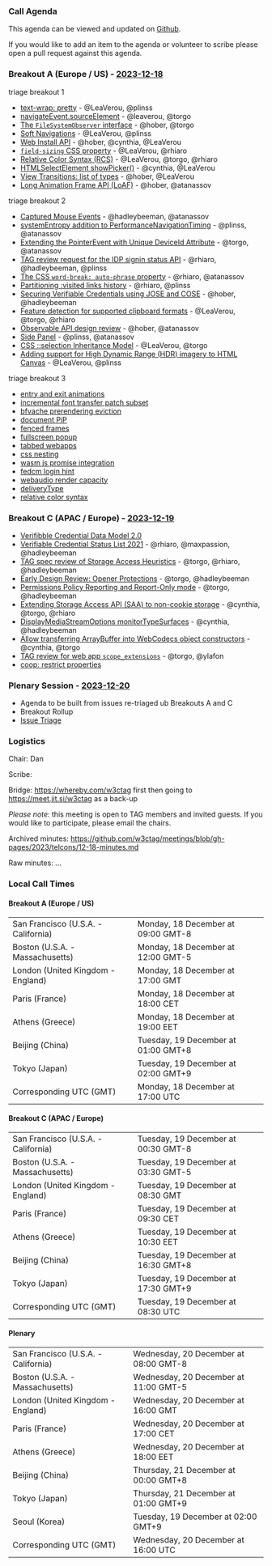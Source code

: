### Call Agenda

This agenda can be viewed and updated on [Github](https://github.com/w3ctag/meetings/blob/gh-pages/2023/telcons/12-18-agenda.md).

If you would like to add an item to the agenda or volunteer to scribe please open a pull request against this agenda.

### Breakout A (Europe / US) - [2023-12-18](https://www.timeanddate.com/worldclock/converter.html?iso=20231218T170000&p1=224&p2=43&p3=136&p4=195&p5=26&p6=33&p7=248&p8=235)

triage breakout 1  
* [text-wrap: pretty](https://github.com/w3ctag/design-reviews/issues/864) - @LeaVerou, @plinss
* [navigateEvent.sourceElement](https://github.com/w3ctag/design-reviews/issues/867) - @leaverou, @torgo
* [The `FileSystemObserver` interface](https://github.com/w3ctag/design-reviews/issues/868) - @hober, @torgo
* [Soft Navigations](https://github.com/w3ctag/design-reviews/issues/879) - @LeaVerou, @plinss
* [Web Install API](https://github.com/w3ctag/design-reviews/issues/888) - @hober, @cynthia, @LeaVerou
* [`field-sizing` CSS property](https://github.com/w3ctag/design-reviews/issues/890) - @LeaVerou, @rhiaro
* [Relative Color Syntax (RCS)](https://github.com/w3ctag/design-reviews/issues/894) - @LeaVerou, @torgo, @rhiaro
* [HTMLSelectElement showPicker()](https://github.com/w3ctag/design-reviews/issues/900) - @cynthia, @LeaVerou
* [View Transitions: list of types](https://github.com/w3ctag/design-reviews/issues/908) - @hober, @LeaVerou
* [Long Animation Frame API (LoAF)](https://github.com/w3ctag/design-reviews/issues/911) - @hober, @atanassov

triage breakout 2  
* [Captured Mouse Events](https://github.com/w3ctag/design-reviews/issues/872) - @hadleybeeman, @atanassov
* [systemEntropy addition to PerformanceNavigationTiming](https://github.com/w3ctag/design-reviews/issues/878) - @plinss, @atanassov
* [Extending the PointerEvent with Unique DeviceId Attribute](https://github.com/w3ctag/design-reviews/issues/880) - @torgo, @atanassov
* [TAG review request for the IDP signin status API](https://github.com/w3ctag/design-reviews/issues/884) - @rhiaro, @hadleybeeman, @plinss
* [The CSS `word-break: auto-phrase` property](https://github.com/w3ctag/design-reviews/issues/891) - @rhiaro, @atanassov
* [Partitioning :visited links history](https://github.com/w3ctag/design-reviews/issues/896) - @rhiaro, @plinss
* [Securing Verifiable Credentials using JOSE and COSE](https://github.com/w3ctag/design-reviews/issues/899) - @hober, @hadleybeeman
* [Feature detection for supported clipboard formats](https://github.com/w3ctag/design-reviews/issues/901) - @LeaVerou, @torgo, @rhiaro
* [Observable API design review](https://github.com/w3ctag/design-reviews/issues/902) - @hober, @atanassov
* [Side Panel](https://github.com/w3ctag/design-reviews/issues/903) - @plinss, @atanassov
* [CSS ::selection Inheritance Model](https://github.com/w3ctag/design-reviews/issues/914) - @LeaVerou, @torgo
* [Adding support for High Dynamic Range (HDR) imagery to HTML Canvas](https://github.com/w3ctag/design-reviews/issues/917) - @LeaVerou, @plinss

triage breakout 3  
* [entry and exit animations](https://github.com/w3ctag/design-reviews/issues/829)
* [incremental font transfer patch subset](https://github.com/w3ctag/design-reviews/issues/849)
* [bfvache prerendering eviction](https://github.com/w3ctag/design-reviews/issues/786)
* [document PiP](https://github.com/w3ctag/design-reviews/issues/798)
* [fenced frames](https://github.com/w3ctag/design-reviews/issues/838)
* [fullscreen popup](https://github.com/w3ctag/design-reviews/issues/840)
* [tabbed webapps](https://github.com/w3ctag/design-reviews/issues/841)
* [css nesting](https://github.com/w3ctag/design-reviews/issues/791)
* [wasm js promise integration](https://github.com/w3ctag/design-reviews/issues/791)
* [fedcm login hint](https://github.com/w3ctag/design-reviews/issues/839)
* [webaudio render capacity](https://github.com/w3ctag/design-reviews/issues/843)
* [deliveryType](https://github.com/w3ctag/design-reviews/issues/858)
* [relative color syntax](https://github.com/w3ctag/design-reviews/issues/894)

### Breakout C (APAC / Europe) - [2023-12-19](https://www.timeanddate.com/worldclock/converter.html?iso=20231219T083000&p1=224&p2=43&p3=136&p4=195&p5=26&p6=33&p7=248&p8=235)

* [Verifibble Credential Data Model 2.0](https://github.com/w3ctag/design-reviews/issues/860)
* [Verifiable Credential Status List 2021](https://github.com/w3ctag/design-reviews/issues/874) - @rhiaro, @maxpassion, @hadleybeeman
* [TAG spec review of Storage Access Heuristics](https://github.com/w3ctag/design-reviews/issues/919) - @torgo, @rhiaro, @hadleybeeman
* [Early Design Review: Opener Protections](https://github.com/w3ctag/design-reviews/issues/916) - @torgo, @hadleybeeman
* [Permissions Policy Reporting and Report-Only mode](https://github.com/w3ctag/design-reviews/issues/909) - @torgo, @hadleybeeman
* [Extending Storage Access API (SAA) to non-cookie storage](https://github.com/w3ctag/design-reviews/issues/906) - @cynthia, @torgo, @rhiaro
* [DisplayMediaStreamOptions monitorTypeSurfaces](https://github.com/w3ctag/design-reviews/issues/892) - @cynthia, @hadleybeeman
* [Allow transferring ArrayBuffer into WebCodecs object constructors](https://github.com/w3ctag/design-reviews/issues/889) - @cynthia, @torgo
* [TAG review for web app `scope_extensions`](https://github.com/w3ctag/design-reviews/issues/875) - @torgo, @ylafon
* [coop: restrict properties](https://github.com/w3ctag/design-reviews/issues/760)

### Plenary Session - [2023-12-20](https://www.timeanddate.com/worldclock/converter.html?iso=20231220T160000&p1=224&p2=43&p3=136&p4=195&p5=26&p6=33&p7=248&p8=235)

* Agenda to be built from issues re-triaged ub Breakouts A and C
* Breakout Rollup
* [Issue Triage](https://github.com/w3ctag/design-reviews/issues?q=is%3Aissue+is%3Aopen+label%3A%22Progress%3A+untriaged%22)

### Logistics

Chair: Dan

Scribe:

Bridge: https://whereby.com/w3ctag first then going to https://meet.jit.si/w3ctag as a back-up

*Please note*: this meeting is open to TAG members and invited guests. If you would like to participate, please email the chairs.

Archived minutes: https://github.com/w3ctag/meetings/blob/gh-pages/2023/telcons/12-18-minutes.md

Raw minutes: ...


### Local Call Times

#### Breakout A (Europe / US)

<table>
<tr><td> San Francisco (U.S.A. - California) <td> Monday, 18 December at 09:00 GMT-8</td></tr>
<tr><td> Boston (U.S.A. - Massachusetts) <td> Monday, 18 December at 12:00 GMT-5</td></tr>
<tr><td> London (United Kingdom - England) <td> Monday, 18 December at 17:00 GMT</td></tr>
<tr><td> Paris (France) <td> Monday, 18 December at 18:00 CET</td></tr>
<tr><td> Athens (Greece) <td> Monday, 18 December at 19:00 EET</td></tr>
<tr><td> Beijing (China) <td> Tuesday, 19 December at 01:00 GMT+8</td></tr>
<tr><td> Tokyo (Japan) <td> Tuesday, 19 December at 02:00 GMT+9</td></tr>
<tr><td> Corresponding UTC (GMT) <td> Monday, 18 December at 17:00 UTC</td></tr>
</table>

#### Breakout C (APAC / Europe)

<table>
<tr><td> San Francisco (U.S.A. - California) <td> Tuesday, 19 December at 00:30 GMT-8</td></tr>
<tr><td> Boston (U.S.A. - Massachusetts) <td> Tuesday, 19 December at 03:30 GMT-5</td></tr>
<tr><td> London (United Kingdom - England) <td> Tuesday, 19 December at 08:30 GMT</td></tr>
<tr><td> Paris (France) <td> Tuesday, 19 December at 09:30 CET</td></tr>
<tr><td> Athens (Greece) <td> Tuesday, 19 December at 10:30 EET</td></tr>
<tr><td> Beijing (China) <td> Tuesday, 19 December at 16:30 GMT+8</td></tr>
<tr><td> Tokyo (Japan) <td> Tuesday, 19 December at 17:30 GMT+9</td></tr>
<tr><td> Corresponding UTC (GMT) <td> Tuesday, 19 December at 08:30 UTC</td></tr>
</table>

#### Plenary

<table>
<tr><td> San Francisco (U.S.A. - California) <td> Wednesday, 20 December at 08:00 GMT-8</td></tr>
<tr><td> Boston (U.S.A. - Massachusetts) <td> Wednesday, 20 December at 11:00 GMT-5</td></tr>
<tr><td> London (United Kingdom - England) <td> Wednesday, 20 December at 16:00 GMT</td></tr>
<tr><td> Paris (France) <td> Wednesday, 20 December at 17:00 CET</td></tr>
<tr><td> Athens (Greece) <td> Wednesday, 20 December at 18:00 EET</td></tr>
<tr><td> Beijing (China) <td> Thursday, 21 December at 00:00 GMT+8</td></tr>
<tr><td> Tokyo (Japan) <td> Thursday, 21 December at 01:00 GMT+9</td></tr>
<tr><td> Seoul (Korea) <td> Tuesday, 19 December at 02:00 GMT+9</td></tr>
<tr><td> Corresponding UTC (GMT) <td> Wednesday, 20 December at 16:00 UTC</td></tr>
</table>
